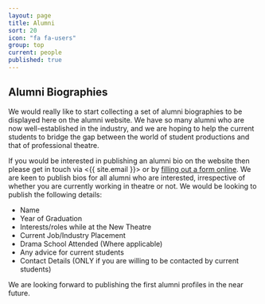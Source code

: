 ```yaml
---
layout: page
title: Alumni
sort: 20
icon: "fa fa-users"
group: top
current: people
published: true
---
```




## Alumni Biographies

We would really like to start collecting a set of alumni biographies to be displayed here on the alumni website. We have so many alumni who are now well-established in the industry, and we are hoping to help the current students to bridge the gap between the world of student productions and that of professional theatre.

If you would be interested in publishing an alumni bio on the website then please get in touch via <{{ site.email }}> or by [filling out a form online](/collect/person/). We are keen to publish bios for all alumni who are interested, irrespective of whether you are currently working in theatre or not. We would be looking to publish the following details:

- Name
- Year of Graduation
- Interests/roles while at the New Theatre
- Current Job/Industry Placement
- Drama School Attended (Where applicable)
- Any advice for current students
- Contact Details (ONLY if you are willing to be contacted by current students)

We are looking forward to publishing the first alumni profiles in the near future.

